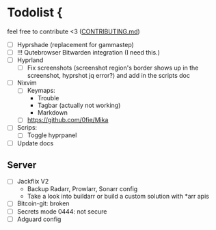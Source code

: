 # Todolist {

feel free to contribute <3 ([CONTRIBUTING.md](CONTRIBUTING.md))

- [ ] Hyprshade (replacement for gammastep)
- [ ] !!! Qutebrowser Bitwarden integration (I need this.)
- [ ] Hyprland
  - [ ] Fix screenshots (screenshot region's border shows up in the screenshot, hyprshot jq error?) and add in the scripts doc
- [ ] Nixvim
  - [ ] Keymaps:
    - Trouble
    - Tagbar (actually not working)
    - Markdown
  - [ ] <https://github.com/0fie/Mika>
- [ ] Scrips:
  - [ ] Toggle hyprpanel
- [ ] Update docs

## Server

- [ ] Jackflix V2
  - Backup Radarr, Prowlarr, Sonarr config
  - Take a look into buildarr or build a custom solution with *arr apis
- [ ] Bitcoin-git: broken
- [ ] Secrets mode 0444: not secure
- [ ] Adguard config
